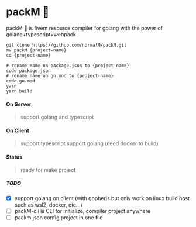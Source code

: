 # packM 🧬

packM 🧬 is fivem resource compiler for golang with the power of golang+typescript+webpack

```console
git clone https://github.com/normalM/packM.git
mv packM {project-name}
cd {project-name}

# rename name on package.json to {project-name}
code package.json
# rename name on go.mod to {project-name}
code go.mod
yarn
yarn build
```

#### On Server

> support golang and typescript

#### On Client

> support typescript
> support golang (need docker to build)

#### Status

> ready for make project

##### TODO

-   [x] support golang on client (with gopherjs but only work on linux build host such as wsl2, docker, etc...)
-   [ ] packM-cli is CLI for initialize, compiler project anywhere
-   [ ] packm.json config project in one file

